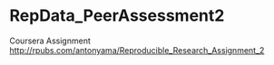 # RepData_PeerAssessment2
Coursera Assignment
http://rpubs.com/antonyama/Reproducible_Research_Assignment_2
